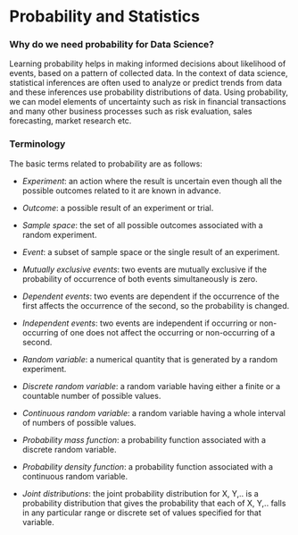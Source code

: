 # Probability and Statistics

### **Why do we need probability for Data Science?**

Learning probability helps in making informed decisions about likelihood of events, based on a pattern of collected data. In the context of data science, statistical inferences are often used to analyze or predict trends from data and these inferences use probability distributions of data. Using probability, we can model elements of uncertainty such as risk in financial transactions and many other business processes such as risk evaluation, sales forecasting, market research etc.

### **Terminology**

The basic terms related to probability are as follows:

- _Experiment_: an action where the result is uncertain even though all the possible outcomes related to it are known in advance.

- _Outcome_: a possible result of an experiment or trial.

- _Sample space_: the set of all possible outcomes associated with a random experiment.

- _Event_: a subset of sample space or the single result of an experiment.

- _Mutually exclusive events_: two events are mutually exclusive if the probability of occurrence of both events simultaneously is zero.

- _Dependent events_: two events are dependent if the occurrence of the first affects the occurrence of the second, so the probability is changed.

- _Independent events_: two events are independent if occurring or non-occurring of one does not affect the occurring or non-occurring of a second.

- _Random variable_: a numerical quantity that is generated by a random experiment.

- _Discrete random variable_: a random variable having either a finite or a countable number of possible values.

- _Continuous random variable_: a random variable having a whole interval of numbers of possible values.

- _Probability mass function_: a probability function associated with a discrete random variable.

- _Probability density function_: a probability function associated with a continuous random variable.

- _Joint distributions_: the joint probability distribution for X, Y,.. is a probability distribution that gives the probability that each of X, Y,.. falls in any particular range or discrete set of values specified for that variable.
